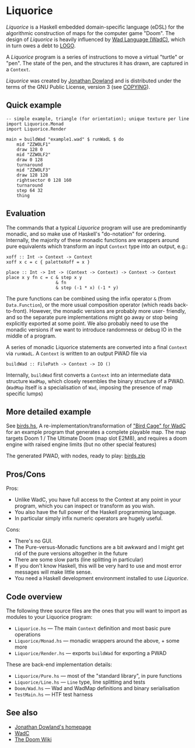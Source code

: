 # Liquorice

*Liquorice* is a Haskell embedded domain-specific language (eDSL) for the
algorithmic construction of maps for the computer game "Doom".
The design of *Liquorice* is heavily
influenced by [Wad Language (WadC)](https://jmtd.net/wadc/), which in turn owes
a debt to [LOGO](http://el.media.mit.edu/logo-foundation/what_is_logo/logo_programming.html).

A *Liquorice* program is a series of instructions to move a virtual "turtle" or
"pen".  The state of the pen, and the structures it has drawn, are captured in
a `Context`.

*Liquorice* was created by [Jonathan Dowland](https://jmtd.net/) and is
distributed under the terms of the GNU Public License, version 3 (see
[COPYING](COPYING)).

## Quick example

    -- simple example, triangle (for orientation); unique texture per line
    import Liquorice.Monad
    import Liquorice.Render

    main = buildWad "example1.wad" $ runWadL $ do
        mid "ZZWOLF1"
        draw 128 0
        mid "ZZWOLF2"
        draw 0 128
        turnaround
        mid "ZZWOLF3"
        draw 128 128
        rightsector 0 128 160
        turnaround
        step 64 32
        thing

## Evaluation

The commands that a typical *Liquorice* program will use are predominantly
monadic, and so make use of Haskell's "do-notation" for ordering. Internally,
the majority of these monadic functions are wrappers around pure equivalents
which transform an input `Context` type into an output, e.g.:

    xoff :: Int -> Context -> Context
    xoff x c = c { paletteXoff = x }

    place :: Int -> Int -> (Context -> Context) -> Context -> Context
    place x y fn c = c & step x y
                       & fn
                       & step (-1 * x) (-1 * y)

The pure functions can be combined using the infix operator `&` (from
`Data.Function`), or the more usual composition operator (which reads
back-to-front). However, the monadic versions are probably more user-
friendly, and so the separate pure implementations might go away or
stop being explicitly exported at some point. We also probably need to
use the monadic versions if we want to introduce randomness or debug IO
in the middle of a program.

A series of monadic Liquorice statements are converted into a final `Context`
via `runWadL`. A `Context` is written to an output PWAD file via

    buildWad :: FilePath -> Context -> IO ()

Internally, `buildWad` first converts a `Context` into an intermediate data
structure `WadMap`, which closely resembles the binary structure of a PWAD.
(`WadMap` itself is a specialisation of `Wad`, imposing the presence of map
 specific lumps)

## More detailed example

See [birds.hs](examples/birds.hs), A re-implementation/transformation of ["Bird
Cage" for WadC](https://redmars.org/wadc/examples/#_birds_wl) for an example
program that generates a complete playable map. The map targets Doom 1 / The
Ultimate Doom (map slot E2M8), and requires a doom engine with raised engine
limits (but no other special features)

The generated PWAD, with nodes, ready to play: [birds.zip](https://redmars.org/liquorice/birds.zip)

## Pros/Cons

Pros:

* Unlike WadC, you have full access to the Context at any point in your
  program, which you can inspect or transform as you wish.
* You also have the full power of the Haskell programming language.
* In particular simply infix numeric operators are hugely useful.

Cons:

* There's no GUI.
* The Pure-versus-Monadic functions are a bit awkward and I might get rid of the
pure versions altogether in the future
* There are some slow parts (line splitting in particular)
* If you don't know Haskell, this will be very hard to use and most error messages
will make little sense.
* You need a Haskell development environment installed to use *Liquorice*.

## Code overview

The following three source files are the ones that you will want to import
as modules to your Liquorice program:

 * `Liquorice.hs` — The main `Context` definition and most basic pure operations
 * `Liquorice/Monad.hs` — monadic wrappers around the above, + some more
 * `Liquorice/Render.hs` — exports `buildWad` for exporting a PWAD

These are back-end implementation details:

 * `Liquorice/Pure.hs` — most of the "standard library", in pure functions
 * `Liquorice/Line.hs` — `Line` type, line splitting and tests
 * `Doom/Wad.hs` — Wad and WadMap definitions and binary serialisation
 * `TestMain.hs` — HTF test harness

## See also

 * [Jonathan Dowland's homepage](https://jmtd.net/)
 * [WadC](https://jmtd.net/wadc/)
 * [The Doom Wiki](https://doomwiki.org/)
